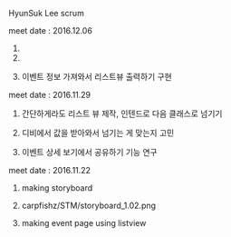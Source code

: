 HyunSuk Lee scrum

meet date : 2016.12.06

1. 

2. 

3. 이벤트 정보 가져와서 리스트뷰 출력하기 구현


meet date : 2016.11.29

1. 간단하게라도 리스트 뷰 제작, 인텐드로 다음 클래스로 넘기기

2. 디비에서 값을 받아와서 넘기는 게 맞는지 고민

3. 이벤트 상세 보기에서 공유하기 기능 연구

meet date : 2016.11.22

1. making storyboard

2. carpfishz/STM/storyboard_1.02.png

3. making event page using listview

